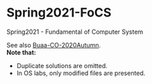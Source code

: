 # Spring2021-FoCS
Spring2021 - Fundamental of Computer System

See also [Buaa-CO-2020Autumn](https://github.com/Snake52996/Buaa-CO-2020Autumn).  
**Note that:**
- Duplicate solutions are omitted.
- In OS labs, only modified files are presented.
